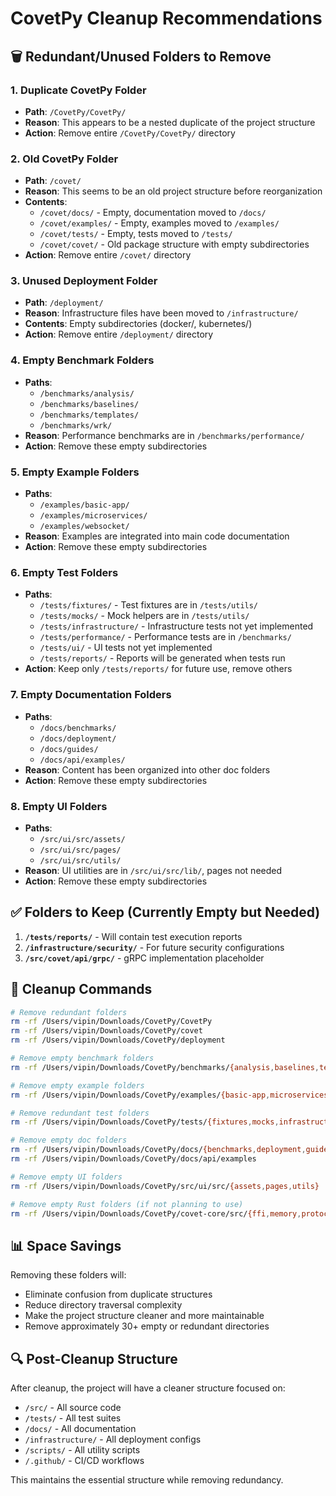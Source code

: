# CovetPy Cleanup Recommendations

## 🗑️ Redundant/Unused Folders to Remove

### 1. **Duplicate CovetPy Folder**
- **Path**: `/CovetPy/CovetPy/`
- **Reason**: This appears to be a nested duplicate of the project structure
- **Action**: Remove entire `/CovetPy/CovetPy/` directory

### 2. **Old CovetPy Folder**
- **Path**: `/covet/`
- **Reason**: This seems to be an old project structure before reorganization
- **Contents**: 
  - `/covet/docs/` - Empty, documentation moved to `/docs/`
  - `/covet/examples/` - Empty, examples moved to `/examples/`
  - `/covet/tests/` - Empty, tests moved to `/tests/`
  - `/covet/covet/` - Old package structure with empty subdirectories
- **Action**: Remove entire `/covet/` directory

### 3. **Unused Deployment Folder**
- **Path**: `/deployment/`
- **Reason**: Infrastructure files have been moved to `/infrastructure/`
- **Contents**: Empty subdirectories (docker/, kubernetes/)
- **Action**: Remove entire `/deployment/` directory

### 4. **Empty Benchmark Folders**
- **Paths**: 
  - `/benchmarks/analysis/`
  - `/benchmarks/baselines/`
  - `/benchmarks/templates/`
  - `/benchmarks/wrk/`
- **Reason**: Performance benchmarks are in `/benchmarks/performance/`
- **Action**: Remove these empty subdirectories

### 5. **Empty Example Folders**
- **Paths**:
  - `/examples/basic-app/`
  - `/examples/microservices/`
  - `/examples/websocket/`
- **Reason**: Examples are integrated into main code documentation
- **Action**: Remove these empty subdirectories

### 6. **Empty Test Folders**
- **Paths**:
  - `/tests/fixtures/` - Test fixtures are in `/tests/utils/`
  - `/tests/mocks/` - Mock helpers are in `/tests/utils/`
  - `/tests/infrastructure/` - Infrastructure tests not yet implemented
  - `/tests/performance/` - Performance tests are in `/benchmarks/`
  - `/tests/ui/` - UI tests not yet implemented
  - `/tests/reports/` - Reports will be generated when tests run
- **Action**: Keep only `/tests/reports/` for future use, remove others

### 7. **Empty Documentation Folders**
- **Paths**:
  - `/docs/benchmarks/`
  - `/docs/deployment/`
  - `/docs/guides/`
  - `/docs/api/examples/`
- **Reason**: Content has been organized into other doc folders
- **Action**: Remove these empty subdirectories

### 8. **Empty UI Folders**
- **Paths**:
  - `/src/ui/src/assets/`
  - `/src/ui/src/pages/`
  - `/src/ui/src/utils/`
- **Reason**: UI utilities are in `/src/ui/src/lib/`, pages not needed
- **Action**: Remove these empty subdirectories

## ✅ Folders to Keep (Currently Empty but Needed)

1. **`/tests/reports/`** - Will contain test execution reports
2. **`/infrastructure/security/`** - For future security configurations
3. **`/src/covet/api/grpc/`** - gRPC implementation placeholder

## 🧹 Cleanup Commands

```bash
# Remove redundant folders
rm -rf /Users/vipin/Downloads/CovetPy/CovetPy
rm -rf /Users/vipin/Downloads/CovetPy/covet
rm -rf /Users/vipin/Downloads/CovetPy/deployment

# Remove empty benchmark folders
rm -rf /Users/vipin/Downloads/CovetPy/benchmarks/{analysis,baselines,templates,wrk}

# Remove empty example folders
rm -rf /Users/vipin/Downloads/CovetPy/examples/{basic-app,microservices,websocket}

# Remove redundant test folders
rm -rf /Users/vipin/Downloads/CovetPy/tests/{fixtures,mocks,infrastructure,performance,ui}

# Remove empty doc folders
rm -rf /Users/vipin/Downloads/CovetPy/docs/{benchmarks,deployment,guides}
rm -rf /Users/vipin/Downloads/CovetPy/docs/api/examples

# Remove empty UI folders
rm -rf /Users/vipin/Downloads/CovetPy/src/ui/src/{assets,pages,utils}

# Remove empty Rust folders (if not planning to use)
rm -rf /Users/vipin/Downloads/CovetPy/covet-core/src/{ffi,memory,protocol}
```

## 📊 Space Savings

Removing these folders will:
- Eliminate confusion from duplicate structures
- Reduce directory traversal complexity
- Make the project structure cleaner and more maintainable
- Remove approximately 30+ empty or redundant directories

## 🔍 Post-Cleanup Structure

After cleanup, the project will have a cleaner structure focused on:
- `/src/` - All source code
- `/tests/` - All test suites
- `/docs/` - All documentation
- `/infrastructure/` - All deployment configs
- `/scripts/` - All utility scripts
- `/.github/` - CI/CD workflows

This maintains the essential structure while removing redundancy.